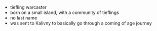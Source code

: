 - tiefling warcaster
- born on a small island, with a community of tieflings
- no last name
- was sent to Kalivny to basically go through a coming of age journey
